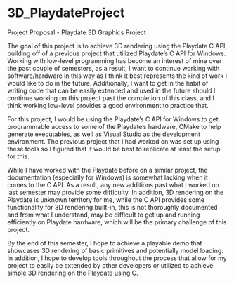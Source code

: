 # 3D_PlaydateProject
Project Proposal - Playdate 3D Graphics Project

The goal of this project is to achieve 3D rendering using the Playdate C API, building off of a previous project that utilized Playdate’s C API for Windows. Working with low-level programming has become an interest of mine over the past couple of semesters, as a result, I want to continue working with software/hardware in this way as I think it best represents the kind of work I would like to do in the future. Additionally, I want to get in the habit of writing code that can be easily extended and used in the future should I continue working on this project past the completion of this class, and I think working low-level provides a good environment to practice that.

For this project, I would be using the Playdate’s C API for Windows to get programmable access to some of the Playdate’s hardware, CMake to help generate executables, as well as Visual Studio as the development environment. The previous project that I had worked on was set up using these tools so I figured that it would be best to replicate at least the setup for this. 

While I have worked with the Playdate before on a similar project, the documentation (especially for Windows) is somewhat lacking when it comes to the C API. As a result, any new additions past what I worked on last semester may provide some difficulty. In addition, 3D rendering on the Playdate is unknown territory for me, while the C API provides some functionality for 3D rendering built-in, this is not thoroughly documented and from what I understand, may be difficult to get up and running efficiently on Playdate hardware, which will be the primary challenge of this project. 

By the end of this semester, I hope to achieve a playable demo that showcases 3D rendering of basic primitives and potentially model loading. In addition,  I hope to develop tools throughout the process that allow for my project to easily be extended by other developers or utilized to achieve simple 3D rendering on the Playdate using C. 
